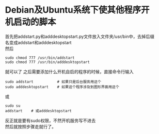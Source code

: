# Debian及Ubuntu系统下使其他程序开机启动的脚本

首先把addstart.py和adddesktopstart.py文件放入文件夹/usr/bin中，去掉后缀名变成addstart和adddesktopstart<br>
然后
```
sudo chmod 777 /usr/bin/addstart
sudo chmod 777 /usr/bin/adddesktopstart
```
就可以了
之后需要添加什么开机自启的程序的时候，直接命令行输入
```
sudo addstart           # 如果只是后台服务用这个
sudo adddesktopstart    # 如果这个程序涉及到图形界面用这个
```
或
```
sudo su
addstart    # 或adddesktopstart
```
反正就是要有sudo权限，不然开机服务写不进去<br>
然后就按照步骤走就行了。
